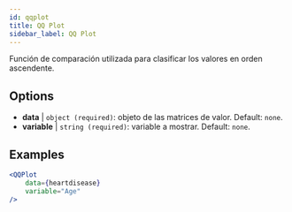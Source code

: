 ```yaml
---
id: qqplot
title: QQ Plot
sidebar_label: QQ Plot
---
```


Función de comparación utilizada para clasificar los valores en orden ascendente.

## Options

* __data__ | `object (required)`: objeto de las matrices de valor. Default: `none`.
* __variable__ | `string (required)`: variable a mostrar. Default: `none`.


## Examples

```jsx live
<QQPlot 
    data={heartdisease} 
    variable="Age"
/>
```

